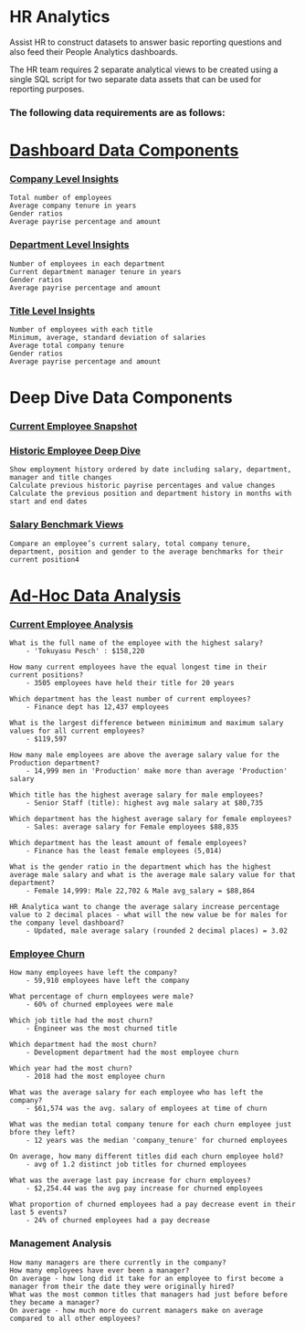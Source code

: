 # HR Analytics
Assist HR to construct datasets to answer basic reporting questions and also feed their People Analytics dashboards.

The HR team requires 2 separate analytical views to be created using a single SQL script for two separate data assets that can be used for reporting purposes.

### The following data requirements are as follows:

# [Dashboard Data Components](https://github.com/ajm-data/HR_analytics_company_department/tree/main/dashboard_data_components)


### [Company Level Insights](https://github.com/ajm-data/HR_analytics_company_department/blob/main/dashboard_data_components/company_level_insights.json)


    Total number of employees 
    Average company tenure in years
    Gender ratios
    Average payrise percentage and amount

### [Department Level Insights](https://github.com/ajm-data/HR_analytics_company_department/blob/main/dashboard_data_components/department_level_insights.json)

    Number of employees in each department
    Current department manager tenure in years
    Gender ratios
    Average payrise percentage and amount

### [Title Level Insights](https://github.com/ajm-data/HR_analytics_company_department/blob/main/dashboard_data_components/title_level_insights.json)

    Number of employees with each title
    Minimum, average, standard deviation of salaries
    Average total company tenure
    Gender ratios
    Average payrise percentage and amount

# Deep Dive Data Components

### [Current Employee Snapshot](https://github.com/ajm-data/HR_analytics_company_department/blob/main/deep_dive_data_components/current_snapshot.pgsql)
### [Historic Employee Deep Dive](https://github.com/ajm-data/HR_analytics_company_department/blob/main/deep_dive_data_components/historic_employee_records.pgsql)

    Show employment history ordered by date including salary, department, manager and title changes    
    Calculate previous historic payrise percentages and value changes
    Calculate the previous position and department history in months with start and end dates

### [Salary Benchmark Views](https://github.com/ajm-data/HR_analytics_company_department/blob/main/deep_dive_data_components/salary_benchmark_views.pgsql)
    Compare an employee’s current salary, total company tenure, department, position and gender to the average benchmarks for their current position4


# [Ad-Hoc Data Analysis](https://github.com/ajm-data/HR_analytics_company_department/tree/main/ad-hoc_analysis)

### [Current Employee Analysis](https://github.com/ajm-data/HR_analytics_company_department/blob/main/ad-hoc_analysis/current_employee_analysis.pgsql)
    
    What is the full name of the employee with the highest salary?
        - 'Tokuyasu Pesch' : $158,220
        
    How many current employees have the equal longest time in their current positions?
        - 3505 employees have held their title for 20 years
    
    Which department has the least number of current employees?
        - Finance dept has 12,437 employees

    What is the largest difference between minimimum and maximum salary values for all current employees?
        - $119,597

    How many male employees are above the average salary value for the Production department?
        - 14,999 men in 'Production' make more than average 'Production' salary

    Which title has the highest average salary for male employees?
        - Senior Staff (title): highest avg male salary at $80,735

    Which department has the highest average salary for female employees?
        - Sales: average salary for Female employees $88,835

    Which department has the least amount of female employees?
        - Finance has the least female employees (5,014)

    What is the gender ratio in the department which has the highest average male salary and what is the average male salary value for that department?
        - Female 14,999: Male 22,702 & Male avg_salary = $88,864
    
    HR Analytica want to change the average salary increase percentage value to 2 decimal places - what will the new value be for males for the company level dashboard?
        - Updated, male average salary (rounded 2 decimal places) = 3.02

### [Employee Churn](https://github.com/ajm-data/HR_analytics_company_department/blob/main/ad-hoc_analysis/churn_analysis.pgsql)

    How many employees have left the company?
        - 59,910 employees have left the company

    What percentage of churn employees were male?
        - 60% of churned employees were male

    Which job title had the most churn?
        - Engineer was the most churned title

    Which department had the most churn?
        - Development department had the most employee churn
    
    Which year had the most churn?
        - 2018 had the most employee churn

    What was the average salary for each employee who has left the company?
        - $61,574 was the avg. salary of employees at time of churn

    What was the median total company tenure for each churn employee just bfore they left?
        - 12 years was the median 'company_tenure' for churned employees

    On average, how many different titles did each churn employee hold?
        - avg of 1.2 distinct job titles for churned employees

    What was the average last pay increase for churn employees?
        - $2,254.44 was the avg pay increase for churned employees

    What proportion of churned employees had a pay decrease event in their last 5 events?
        - 24% of churned employees had a pay decrease


### Management Analysis

    
    How many managers are there currently in the company?
    How many employees have ever been a manager?
    On average - how long did it take for an employee to first become a manager from their the date they were originally hired?
    What was the most common titles that managers had just before before they became a manager?
    On average - how much more do current managers make on average compared to all other employees?



